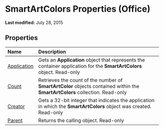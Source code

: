 
# SmartArtColors Properties (Office)

 **Last modified:** July 28, 2015


## Properties



|**Name**|**Description**|
|:-----|:-----|
| [Application](032862b8-213b-6729-7309-a10b07d5c0e1.md)|Gets an  **Application** object that represents the container application for the **SmartArtColors** object. Read-only|
| [Count](5e0a8893-911c-5694-4381-d81ab385e0fe.md)|Retrieves the count of the number of  **SmartArtColor** objects contained within the **SmartArtColors** collection. Read-only|
| [Creator](a8177777-f57f-49db-56f2-8fe13ea857f9.md)|Gets a 32-bit integer that indicates the application in which the  **SmartArtColors** object was created. Read-only|
| [Parent](2c8dba8c-bee4-c394-77cb-15c3faf0dad7.md)|Returns the calling object. Read-only|

